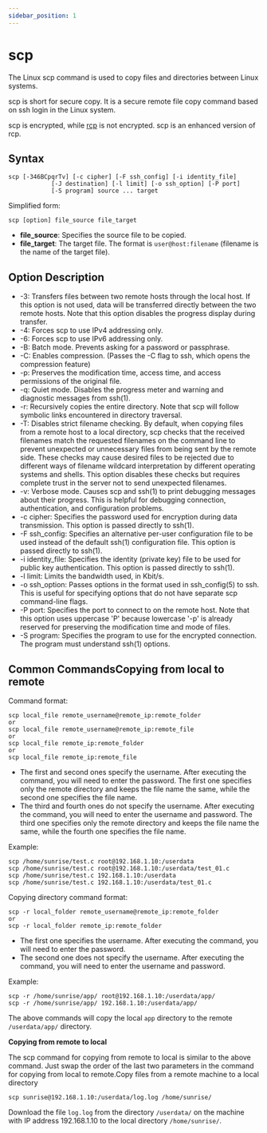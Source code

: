 ```yaml
---
sidebar_position: 1
---
```


# scp

The Linux scp command is used to copy files and directories between Linux systems.

scp is short for secure copy. It is a secure remote file copy command based on ssh login in the Linux system.

scp is encrypted, while [rcp](https://www.runoob.com/linux/linux-comm-rcp.html) is not encrypted. scp is an enhanced version of rcp.

## Syntax

```
scp [-346BCpqrTv] [-c cipher] [-F ssh_config] [-i identity_file]
            [-J destination] [-l limit] [-o ssh_option] [-P port]
            [-S program] source ... target
```

Simplified form:

```
scp [option] file_source file_target
```

- **file_source**: Specifies the source file to be copied.
- **file_target**: The target file. The format is `user@host:filename` (filename is the name of the target file).

## Option Description

- -3: Transfers files between two remote hosts through the local host. If this option is not used, data will be transferred directly between the two remote hosts. Note that this option disables the progress display during transfer.
- -4: Forces scp to use IPv4 addressing only.
- -6: Forces scp to use IPv6 addressing only.
- -B: Batch mode. Prevents asking for a password or passphrase.
- -C: Enables compression. (Passes the -C flag to ssh, which opens the compression feature)
- -p: Preserves the modification time, access time, and access permissions of the original file.
- -q: Quiet mode. Disables the progress meter and warning and diagnostic messages from ssh(1).
- -r: Recursively copies the entire directory. Note that scp will follow symbolic links encountered in directory traversal.
- -T: Disables strict filename checking. By default, when copying files from a remote host to a local directory, scp checks that the received filenames match the requested filenames on the command line to prevent unexpected or unnecessary files from being sent by the remote side. These checks may cause desired files to be rejected due to different ways of filename wildcard interpretation by different operating systems and shells. This option disables these checks but requires complete trust in the server not to send unexpected filenames.
- -v: Verbose mode. Causes scp and ssh(1) to print debugging messages about their progress. This is helpful for debugging connection, authentication, and configuration problems.
- -c cipher: Specifies the password used for encryption during data transmission. This option is passed directly to ssh(1).
- -F ssh_config: Specifies an alternative per-user configuration file to be used instead of the default ssh(1) configuration file. This option is passed directly to ssh(1).
- -i identity_file: Specifies the identity (private key) file to be used for public key authentication. This option is passed directly to ssh(1).
- -l limit: Limits the bandwidth used, in Kbit/s.
- -o ssh_option: Passes options in the format used in ssh_config(5) to ssh. This is useful for specifying options that do not have separate scp command-line flags.
- -P port: Specifies the port to connect to on the remote host. Note that this option uses uppercase 'P' because lowercase '-p' is already reserved for preserving the modification time and mode of files.
- -S program: Specifies the program to use for the encrypted connection. The program must understand ssh(1) options.

## Common Commands**Copying from local to remote**

Command format:

```
scp local_file remote_username@remote_ip:remote_folder 
or 
scp local_file remote_username@remote_ip:remote_file 
or 
scp local_file remote_ip:remote_folder 
or 
scp local_file remote_ip:remote_file 
```

- The first and second ones specify the username. After executing the command, you will need to enter the password. The first one specifies only the remote directory and keeps the file name the same, while the second one specifies the file name.
- The third and fourth ones do not specify the username. After executing the command, you will need to enter the username and password. The third one specifies only the remote directory and keeps the file name the same, while the fourth one specifies the file name.

Example:

```
scp /home/sunrise/test.c root@192.168.1.10:/userdata 
scp /home/sunrise/test.c root@192.168.1.10:/userdata/test_01.c
scp /home/sunrise/test.c 192.168.1.10:/userdata
scp /home/sunrise/test.c 192.168.1.10:/userdata/test_01.c
```

Copying directory command format:

```
scp -r local_folder remote_username@remote_ip:remote_folder 
or 
scp -r local_folder remote_ip:remote_folder 
```

- The first one specifies the username. After executing the command, you will need to enter the password.
- The second one does not specify the username. After executing the command, you will need to enter the username and password.

Example:

```
scp -r /home/sunrise/app/ root@192.168.1.10:/userdata/app/ 
scp -r /home/sunrise/app/ 192.168.1.10:/userdata/app/ 
```

The above commands will copy the local `app` directory to the remote `/userdata/app/` directory.

**Copying from remote to local**

The scp command for copying from remote to local is similar to the above command. Just swap the order of the last two parameters in the command for copying from local to remote.Copy files from a remote machine to a local directory

```shell
scp sunrise@192.168.1.10:/userdata/log.log /home/sunrise/
```

Download the file `log.log` from the directory `/userdata/` on the machine with IP address 192.168.1.10 to the local directory `/home/sunrise/`.